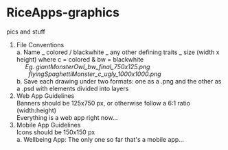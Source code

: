 RiceApps-graphics
=================

pics and stuff

<ol>
<li> File Conventions<br>
   a. Name _ colored / blackwhite _ any other defining traits _ size (width x height) where c = colored & bw = blackwhite<br>
      	 &nbsp;&nbsp;&nbsp;&nbsp; <i>Eg. giantMonsterOwl_bw_final_750x125.png<br>
        &nbsp;&nbsp;&nbsp;&nbsp;&nbsp;&nbsp; flyingSpaghettiMonster_c_ugly_1000x1000.png<br></i>
   b. Save each drawing under two formats: one as a .png and the other as a .psd with elements divided into layers<br>
</li>	

<li> Web App Guidelines<br>
     Banners should be 125x750 px, or otherwise follow a 6:1 ratio (width:height)<br>
     Everything is a web app right now...<br>
</li>
   
<li> Mobile App Guidelines<br>
     Icons should be 150x150 px<br>
     a. Wellbeing App: The only one so far that's a mobile app...<br>
</li>
